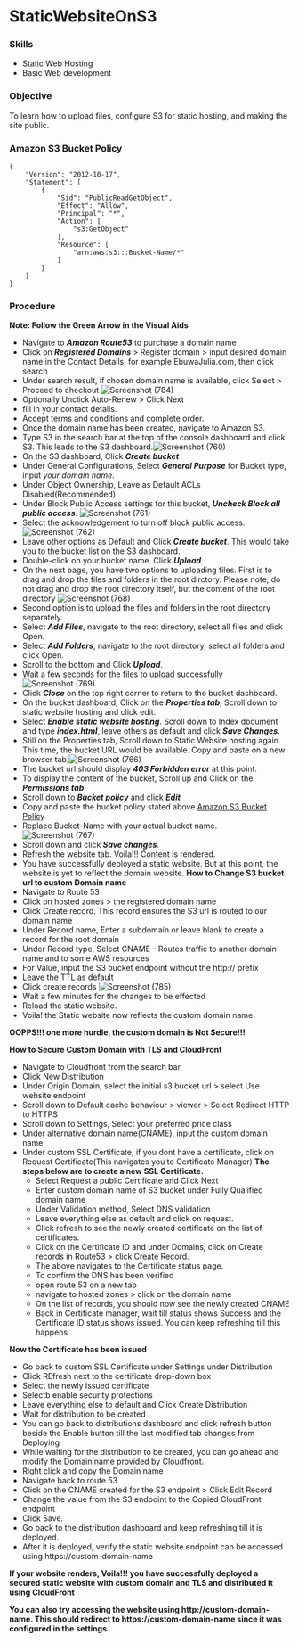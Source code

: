 # StaticWebsiteOnS3
### Skills
* Static Web Hosting
* Basic Web development
### Objective
To learn how to upload files, configure S3 for static hosting, and making the site public.
### Amazon S3 Bucket Policy
```
{
    "Version": "2012-10-17",
    "Statement": [
        {
            "Sid": "PublicReadGetObject",
            "Effect": "Allow",
            "Principal": "*",
            "Action": [
                "s3:GetObject"
            ],
            "Resource": [
                "arn:aws:s3:::Bucket-Name/*"
            ]
        }
    ]
}
```
### Procedure
**Note: Follow the Green Arrow in the Visual Aids**
* Navigate to ***Amazon Route53*** to purchase a domain name
* Click on ***Registered Domains*** > Register domain > input desired domain name in the Contact Details, for example EbuwaJulia.com, then click search
* Under search result, if chosen domain name is available, click Select > Proceed to checkout ![Screenshot (784)](https://github.com/user-attachments/assets/8a72ea77-b673-4d52-81f7-0fdef4279f65)
* Optionally Unclick Auto-Renew > Click Next
* fill in your contact details.
* Accept terms and conditions and complete order.
* Once the domain name has been created, navigate to Amazon S3.
* Type S3 in the search bar at the top of the console dashboard and click S3. This leads to the S3 dashboard.![Screenshot (760)](https://github.com/user-attachments/assets/e84f5cf8-a6c9-47ae-8767-04fd2edc3c01)
* On the S3 dashboard, Click ***Create bucket***
* Under General Configurations, Select ***General Purpose*** for Bucket type, input *your domain name*.
* Under Object Ownership, Leave as Default ACLs Disabled(Recommended)
* Under Block Public Access settings for this bucket, ***Uncheck Block all public access***.  ![Screenshot (761)](https://github.com/user-attachments/assets/4ba79009-5460-4351-9a7a-460cc2731db5)
* Select the acknowledgement to turn off block public access. ![Screenshot (762)](https://github.com/user-attachments/assets/d85f1f8b-9ffa-499b-88e9-9539f5cca034)
* Leave other options as Default and Click ***Create bucket***. This would take you to the bucket list on the S3 dashboard.
* Double-click on your bucket name. Click ***Upload***.
* On the next page, you have two options to uploading files. First is to drag and drop the files and folders in the root dirctory. Please note, do not drag and drop the root directory itself, but the content of the root directory ![Screenshot (768)](https://github.com/user-attachments/assets/60bfd73a-ba0d-4d7d-9762-d59dc238bb23)
* Second option is to upload the files and folders in the root directory separately.
* Select ***Add Files***, navigate to the root directory, select all files and click Open.
* Select ***Add Folders***, navigate to the root directory, select all folders and click Open.
* Scroll to the bottom and Click ***Upload***.
* Wait a few seconds for the files to upload successfully ![Screenshot (769)](https://github.com/user-attachments/assets/d2029640-dfac-4c1e-8872-2a8390bd07fb)
* Click ***Close*** on the top right corner to return to the bucket dashboard.
* On the bucket dashboard, Click on the ***Properties tab***, Scroll down to static website hosting and click edit.
* Select ***Enable static website hosting***. Scroll down to Index document and type ***index.html***, leave others as default and click ***Save Changes***.
* Still on the Properties tab, Scroll down to Static Website hosting again. This time, the bucket URL would be available. Copy and paste on a new browser tab.![Screenshot (766)](https://github.com/user-attachments/assets/63c7fa6a-3e36-4aa1-80fa-306e51f7b756)
* The bucket url should display ***403 Forbidden error*** at this point.
* To display the content of the bucket, Scroll up and Click on the ***Permissions tab***.
* Scroll down to ***Bucket policy*** and click ***Edit***
* Copy and paste the bucket policy stated above [Amazon S3 Bucket Policy](https://github.com/EbuwaJulia/StaticWebsiteOnS3/edit/main/README.md#amazon-s3-bucket-policy)
* Replace Bucket-Name with your actual bucket name. ![Screenshot (767)](https://github.com/user-attachments/assets/df403e73-e1c1-4a00-97ea-001b7f06008c)
* Scroll down and click ***Save changes***.
* Refresh the website tab. Voila!!! Content is rendered.
* You have successfully deployed a static website. But at this point, the website is yet to reflect the domain website.
**How to Change S3 bucket url to custom Domain name**
* Navigate to Route 53
* Click on hosted zones > the registered domain name
* Click Create record. This record ensures the S3 url is routed to our domain name
* Under Record name, Enter a subdomain or leave blank to create a record for the root domain
* Under Record type, Select CNAME - Routes traffic to another domain name and to some AWS resources
* For Value, input the S3 bucket endpoint without the http:// prefix
* Leave the TTL as default 
* Click create records ![Screenshot (785)](https://github.com/user-attachments/assets/a13190c7-53bb-46e4-83b2-6e56bb7cf449)
*  Wait a few minutes for the changes to be effected
*  Reload the static website.
*  Voila! the Static website now reflects the custom domain name

**OOPPS!!! one more hurdle, the custom domain is Not Secure!!!**

**How to Secure Custom Domain with TLS and CloudFront**
* Navigate to Cloudfront from the search bar
* Click New Distribution
* Under Origin Domain, select the initial s3 bucket url > select Use website endpoint
* Scroll down to Default cache behaviour > viewer > Select Redirect HTTP to HTTPS
* Scroll down to Settings, Select your preferred price class
* Under alternative domain name(CNAME), input the custom domain name
* Under custom SSL Certificate, if you dont have a certificate, click on Request Certificate(This navigates you to Certificate Manager)
**The steps below are to create a new SSL Certificate.**
  * Select Request a public Certificate and Click Next
  * Enter custom domain name of S3 bucket under Fully Qualified domain name
  * Under Validation method, Select DNS validation
  * Leave everything else as default and click on request.
  * Click refresh to see the newly created certificate on the list of certificates.
  * Click on the Certificate ID and under Domains, click on Create records in Route53 > click Create Record.
  * The above navigates to the Certificate status page.
  * To confirm the DNS has been verified
  * open route 53 on a new tab
  * navigate to hosted zones > click on the domain name
  * On the list of records, you should now see the newly created CNAME
  * Back in Certificate manager, wait till status shows Success and the Certificate ID status shows issued. You can keep refreshing till this happens

**Now the Certificate has been issued**
* Go back to custom SSL Certificate under Settings under Distribution 
* Click REfresh next to the certificate drop-down box
* Select the newly issued certificate
* Selectb enable security protections
* Leave everything else to default and Click Create Distribution
* Wait for distribution to be created
* You can go back to distributions dashboard and click refresh button beside the Enable button till the last modified tab changes from Deploying
* While waiting for the distribution to be created, you can go ahead and modify the Domain name provided by Cloudfront.
* Right click and copy the Domain name
* Navigate back to route 53
* Click on the CNAME created for the S3 endpoint > Click Edit Record
* Change the value from the S3 endpoint to the Copied CloudFront endpoint
* Click Save.
* Go back to the distribution dashboard and keep refreshing till it is deployed.
* After it is deployed, verify the static website endpoint can be accessed using https://custom-domain-name

**If your website renders, Voila!!! you have successfully deployed a secured static website with custom domain and TLS and distributed it using CloudFront**

**You can also try accessing the website using http://custom-domain-name. This should redirect to https://custom-domain-name since it was configured in the settings.**


